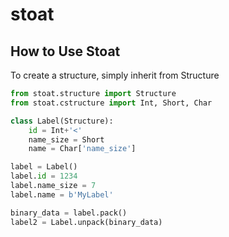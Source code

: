 # stoat
## How to Use Stoat
To create a structure, simply inherit from Structure
```python
from stoat.structure import Structure
from stoat.cstructure import Int, Short, Char

class Label(Structure):
    id = Int+'<'
    name_size = Short
    name = Char['name_size']

label = Label()
label.id = 1234
label.name_size = 7
label.name = b'MyLabel'

binary_data = label.pack()
label2 = Label.unpack(binary_data)
```
